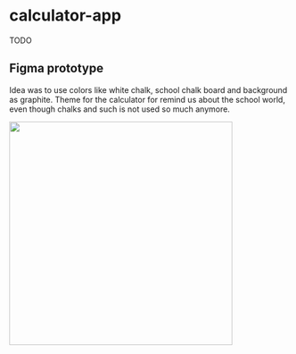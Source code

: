 # calculator-app

TODO

## Figma prototype

Idea was to use colors like white chalk, school chalk board and background as graphite.
Theme for the calculator for remind us about the school world, even though chalks and such is not used so much anymore.

<img src=https://github.com/user-attachments/assets/e140fafd-8c8b-4a3e-95a9-d701c93a2961 style="width: 400px;">
